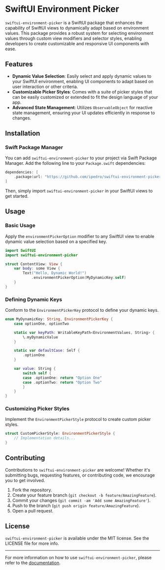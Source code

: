 # SwiftUI Environment Picker

`swiftui-environment-picker` is a SwiftUI package that enhances the capability of SwiftUI views to dynamically adapt based on environment values. This package provides a robust system for selecting environment values through custom view modifiers and selector styles, enabling developers to create customizable and responsive UI components with ease.

## Features

- **Dynamic Value Selection**: Easily select and apply dynamic values to your SwiftUI environment, enabling UI components to adapt based on user interaction or other criteria.
- **Customizable Picker Styles**: Comes with a suite of picker styles that can be easily customized or extended to fit the design language of your app.
- **Advanced State Management**: Utilizes `ObservableObject` for reactive state management, ensuring your UI updates efficiently in response to changes.

## Installation

### Swift Package Manager

You can add `swiftui-environment-picker` to your project via Swift Package Manager. Add the following line to your `Package.swift` dependencies:

```swift
dependencies: [
    .package(url: "https://github.com/ipedro/swiftui-environment-picker", .upToNextMajor(from: "1.0.0"))
]
```

Then, simply import `swiftui-environment-picker` in your SwiftUI views to get started.

## Usage

### Basic Usage

Apply the `environmentPickerOption` modifier to any SwiftUI view to enable dynamic value selection based on a specified key.

```swift
import SwiftUI
import swiftui-environment-picker

struct ContentView: View {
    var body: some View {
        Text("Hello, Dynamic World!")
            .environmentPickerOption(MyDynamicKey.self)
    }
}
```

### Defining Dynamic Keys

Conform to the `EnvironmentPickerKey` protocol to define your dynamic keys.

```swift
enum MyDynamicKey: String, EnvironmentPickerKey {
    case optionOne, optionTwo

    static var keyPath: WritableKeyPath<EnvironmentValues, String> {
        \.myDynamicValue
    }

    static var defaultCase: Self {
        .optionOne
    }

    var value: String {
        switch self {
        case .optionOne: return "Option One"
        case .optionTwo: return "Option Two"
        }
    }
}
```

### Customizing Picker Styles

Implement the `EnvironmentPickerStyle` protocol to create custom picker styles.

```swift
struct CustomPickerStyle: EnvironmentPickerStyle {
    // Implementation details...
}
```

## Contributing

Contributions to `swiftui-environment-picker` are welcome! Whether it's submitting bugs, requesting features, or contributing code, we encourage you to get involved.

1. Fork the repository.
2. Create your feature branch (`git checkout -b feature/AmazingFeature`).
3. Commit your changes (`git commit -am 'Add some AmazingFeature'`).
4. Push to the branch (`git push origin feature/AmazingFeature`).
5. Open a pull request.

## License

`swiftui-environment-picker` is available under the MIT license. See the LICENSE file for more info.

---

For more information on how to use `swiftui-environment-picker`, please refer to the [documentation](https://github.io/ipedro/swiftui-environment-picker/).
